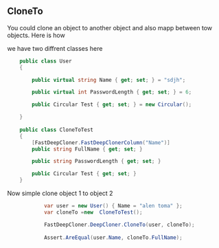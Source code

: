 ## CloneTo
You could clone an object to another object and also mapp between tow objects.
Here is how

we have two diffrent classes here

```csharp
    public class User 
    {

        public virtual string Name { get; set; } = "sdjh";

        public virtual int PasswordLength { get; set; } = 6;

        public Circular Test { get; set; } = new Circular();

    }
    
    public class CloneToTest
    {
        [FastDeepCloner.FastDeepClonerColumn("Name")]
        public string FullName { get; set; }

        public string PasswordLength { get; set; }

        public Circular Test { get; set; }
    }

```

Now simple clone object 1 to object 2

```csharp
            var user = new User() { Name = "alen toma" };
            var cloneTo =new  CloneToTest();

            FastDeepCloner.DeepCloner.CloneTo(user, cloneTo);
      
            Assert.AreEqual(user.Name, cloneTo.FullName);

```
